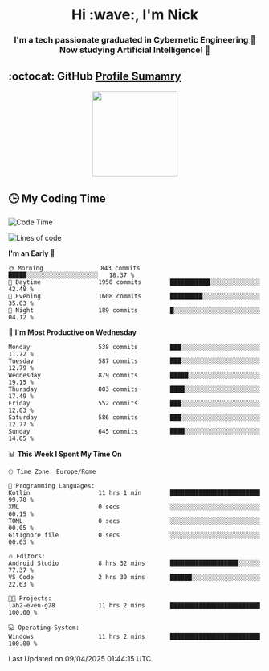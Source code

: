 <h1 align="center">Hi :wave:, I'm Nick</h1>

<h3 align="center">I'm a tech passionate graduated in Cybernetic Engineering 🤖<br>
Now studying Artificial Intelligence! 🧠</h3>


## :octocat: GitHub <a href="https://github.com/vn7n24fzkq/github-profile-summary-cards">Profile Sumamry</a>

<p align="center">
   <img style="height:170px;display:inline-block"  src="http://github-profile-summary-cards.vercel.app/api/cards/profile-details?username=CodeClimberNT&theme=github_dark" />
<!--    <img style="height:170px;display:inline-block"  src="http://github-profile-summary-cards.vercel.app/api/cards/repos-per-language?username=CodeClimberNT&theme=github_dark&exclude=" /> -->
</p>

 ## :clock3: My Coding Time 
 
<!--START_SECTION:waka-->
![Code Time](http://img.shields.io/badge/Code%20Time-510%20hrs%2049%20mins-blue)

![Lines of code](https://img.shields.io/badge/From%20Hello%20World%20I%27ve%20Written-4.9%20million%20lines%20of%20code-blue)

**I'm an Early 🐤** 

```text
🌞 Morning                843 commits         █████░░░░░░░░░░░░░░░░░░░░   18.37 % 
🌆 Daytime                1950 commits        ███████████░░░░░░░░░░░░░░   42.48 % 
🌃 Evening                1608 commits        █████████░░░░░░░░░░░░░░░░   35.03 % 
🌙 Night                  189 commits         █░░░░░░░░░░░░░░░░░░░░░░░░   04.12 % 
```
📅 **I'm Most Productive on Wednesday** 

```text
Monday                   538 commits         ███░░░░░░░░░░░░░░░░░░░░░░   11.72 % 
Tuesday                  587 commits         ███░░░░░░░░░░░░░░░░░░░░░░   12.79 % 
Wednesday                879 commits         █████░░░░░░░░░░░░░░░░░░░░   19.15 % 
Thursday                 803 commits         ████░░░░░░░░░░░░░░░░░░░░░   17.49 % 
Friday                   552 commits         ███░░░░░░░░░░░░░░░░░░░░░░   12.03 % 
Saturday                 586 commits         ███░░░░░░░░░░░░░░░░░░░░░░   12.77 % 
Sunday                   645 commits         ████░░░░░░░░░░░░░░░░░░░░░   14.05 % 
```


📊 **This Week I Spent My Time On** 

```text
🕑︎ Time Zone: Europe/Rome

💬 Programming Languages: 
Kotlin                   11 hrs 1 min        █████████████████████████   99.78 % 
XML                      0 secs              ░░░░░░░░░░░░░░░░░░░░░░░░░   00.15 % 
TOML                     0 secs              ░░░░░░░░░░░░░░░░░░░░░░░░░   00.05 % 
GitIgnore file           0 secs              ░░░░░░░░░░░░░░░░░░░░░░░░░   00.03 % 

🔥 Editors: 
Android Studio           8 hrs 32 mins       ███████████████████░░░░░░   77.37 % 
VS Code                  2 hrs 30 mins       ██████░░░░░░░░░░░░░░░░░░░   22.63 % 

🐱‍💻 Projects: 
lab2-even-g28            11 hrs 2 mins       █████████████████████████   100.00 % 

💻 Operating System: 
Windows                  11 hrs 2 mins       █████████████████████████   100.00 % 
```


 Last Updated on 09/04/2025 01:44:15 UTC
<!--END_SECTION:waka-->

